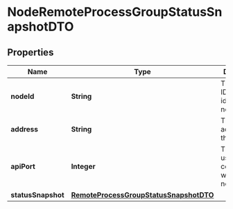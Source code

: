# NodeRemoteProcessGroupStatusSnapshotDTO

## Properties
Name | Type | Description | Notes
------------ | ------------- | ------------- | -------------
**nodeId** | **String** | The unique ID that identifies the node |  [optional]
**address** | **String** | The API address of the node |  [optional]
**apiPort** | **Integer** | The API port used to communicate with the node |  [optional]
**statusSnapshot** | [**RemoteProcessGroupStatusSnapshotDTO**](RemoteProcessGroupStatusSnapshotDTO.md) |  |  [optional]
